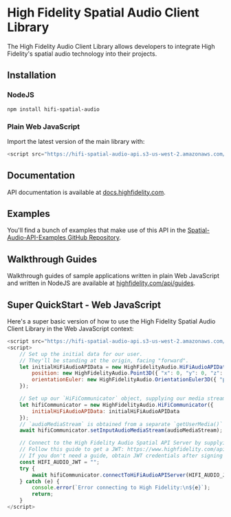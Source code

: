 # High Fidelity Spatial Audio Client Library
The High Fidelity Audio Client Library allows developers to integrate High Fidelity's spatial audio technology into their projects.


## Installation
### NodeJS
```
npm install hifi-spatial-audio
```

### Plain Web JavaScript
Import the latest version of the main library with:

```JavaScript
<script src="https://hifi-spatial-audio-api.s3-us-west-2.amazonaws.com/releases/latest/HighFidelityAudio-latest.js"></script>
```


## Documentation
API documentation is available at [docs.highfidelity.com](https://docs.highfidelity.com).


## Examples
You'll find a bunch of examples that make use of this API in the [Spatial-Audio-API-Examples GitHub Repository](https://github.com/highfidelity/Spatial-Audio-API-Examples).


## Walkthrough Guides
Walkthrough guides of sample applications written in plain Web JavaScript and written in NodeJS are available at [highfidelity.com/api/guides](https://highfidelity.com/api/guides).


## Super QuickStart - Web JavaScript
Here's a super basic version of how to use the High Fidelity Spatial Audio Client Library in the Web JavaScript context:

```JavaScript
<script src="https://hifi-spatial-audio-api.s3-us-west-2.amazonaws.com/releases/latest/HighFidelityAudio-latest.js"></script>
<script>
    // Set up the initial data for our user.
    // They'll be standing at the origin, facing "forward".
    let initialHiFiAudioAPIData = new HighFidelityAudio.HiFiAudioAPIData({
        position: new HighFidelityAudio.Point3D({ "x": 0, "y": 0, "z": 0 }),
        orientationEuler: new HighFidelityAudio.OrientationEuler3D({ "pitch": 0, "yaw": 0, "roll": 0 })
    });

    // Set up our `HiFiCommunicator` object, supplying our media stream and initial user data.
    let hifiCommunicator = new HighFidelityAudio.HiFiCommunicator({
        initialHiFiAudioAPIData: initialHiFiAudioAPIData
    });
    // `audioMediaStream` is obtained from a separate `getUserMedia()` call.
    await hifiCommunicator.setInputAudioMediaStream(audioMediaStream);

    // Connect to the High Fidelity Audio Spatial API Server by supplying your own JWT here.
    // Follow this guide to get a JWT: https://www.highfidelity.com/api/guides/misc/getAJWT
    // If you don't need a guide, obtain JWT credentials after signing up for a developer account at https://account.highfidelity.com/dev/account
    const HIFI_AUDIO_JWT = "";
    try {
        await hifiCommunicator.connectToHiFiAudioAPIServer(HIFI_AUDIO_JWT);
    } catch (e) {
        console.error(`Error connecting to High Fidelity:\n${e}`);
        return;
    }
</script>
```